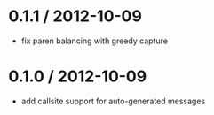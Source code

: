 
0.1.1 / 2012-10-09 
==================

  * fix paren balancing with greedy capture

0.1.0 / 2012-10-09 
==================

  * add callsite support for auto-generated messages
